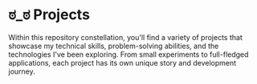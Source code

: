 # ಠ_ಠ Projects
<!DOCTYPE html>
<html>
  <head>
    <link rel="stylesheet" type="text/css" href="styles.css">
  </head>
  <body>
    <div class="justified-text">
      <p>Within this repository constellation, you'll find a variety of projects that showcase my technical skills, problem-solving abilities, and the technologies I've been exploring. From small experiments to full-fledged applications, each project has its own unique story and development journey.</p>
    </div>
  </body> 
</html>
